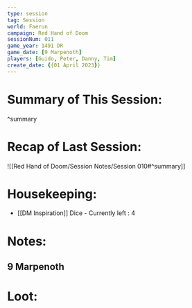 ```yaml
---
type: session
tag: Session
world: Faerun
campaign: Red Hand of Doom
sessionNum: 011
game_year: 1491 DR
game_date: [9 Marpenoth]
players: [Guido, Peter, Danny, Tim]
create_date: {{01 April 2023}}
---
```




# Summary of This Session:

^summary

# Recap of Last Session:
![[Red Hand of Doom/Session Notes/Session 010#^summary]]

# Housekeeping:
- [[DM Inspiration]] Dice - Currently left : 4

# Notes:
## 9 Marpenoth

# Loot:
